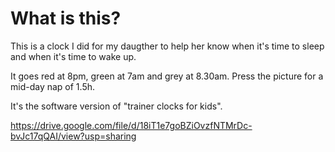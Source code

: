 # What is this?

This is a clock I did for my daugther to help her know when it's time to sleep and when it's time to wake up.

It goes red at 8pm, green at 7am and grey at 8.30am. Press the picture for a mid-day nap of 1.5h.

It's the software version of "trainer clocks for kids".

https://drive.google.com/file/d/18iT1e7goBZiOvzfNTMrDc-bvJc17qQAI/view?usp=sharing
